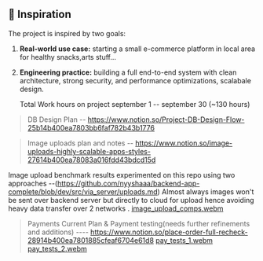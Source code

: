 ## 🌱 Inspiration
The project is inspired by two goals:  
1. **Real-world use case:** starting a small e-commerce platform in local area for healthy snacks,arts stuff...  
2. **Engineering practice:** building a full end-to-end system with clean architecture, strong security, and performance optimizations, scalabale design.

   Total Work hours on project september 1 -- september 30 (~130 hours)  

> DB Design Plan --
https://www.notion.so/Project-DB-Design-Flow-25b14b400ea7803bb6faf782b43b1776

> Image uploads plan and notes --
https://www.notion.so/image-uploads-highly-scalable-apps-styles-27614b400ea78083a016fdd43bdcd15d


Image upload benchmark results experimented on this repo using two approaches --(https://github.com/nyyshaaa/backend-app-complete/blob/dev/src/via_server/uploads.md)
Almost always images won't be sent over backend server but directly to cloud for upload hence avoiding heavy data transfer over 2 networks .
[image_upload_comps.webm](https://github.com/user-attachments/assets/a1828584-de68-4bb0-9383-3b357659fc02)

> Payments Current Plan & Payment testing(needs further refinements and additions) ----
https://www.notion.so/place-order-full-recheck-28914b400ea7801885cfeaf6704e61d8
[pay_tests_1.webm](https://github.com/user-attachments/assets/1df508f3-ea80-44f0-ac92-0f090df8a84f)
[pay_tests_2.webm](https://github.com/user-attachments/assets/e4483391-1583-4a91-98ac-d26436f98db9)







